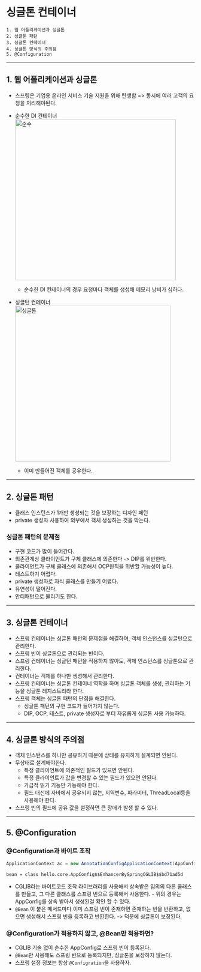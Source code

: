 # 싱글톤 컨테이너
```
1. 웹 어플리케이션과 싱글톤
2. 싱글톤 패턴
3. 싱글톤 컨테이너
4. 싱글톤 방식의 주의점
5. @Configuration
```
---
## 1. 웹 어플리케이션과 싱글톤
- 스프링은 기업용 온라인 서비스 기술 지원을 위해 탄생함 => 동시에 여러 고객의 요청을 처리해야된다.
- 순수한 DI 컨테이너
    <img width="429" alt="순수" src="https://user-images.githubusercontent.com/20774279/152308565-5623e64c-3751-4d49-abf8-673646df3d44.png">
    - 순수한 DI 컨테이너의 경우 요청마다 객체를 생성해 메모리 낭비가 심하다. 
  
- 싱글턴 컨테이너
    <img width="415" alt="싱글톤" src="https://user-images.githubusercontent.com/20774279/152308556-0f343084-af64-48af-b9bb-d396c2ebdbf0.png">
  - 이미 만들어진 객체를 공유한다.
---
## 2. 싱글톤 패턴
- 클래스 인스턴스가 1개만 생성되는 것을 보장하는 디자인 패턴
- private 생성자 사용하여 외부에서 객체 생성하는 것을 막는다.
  
### 싱글톤 패턴의 문제점
- 구현 코드가 많이 들어간다.
- 의존관계상 클라이언트가 구체 클래스에 의존한다 -> DIP를 위반한다.
- 클라이언트가 구체 클래스에 의존해서 OCP원칙을 위반할 가능성이 높다.
- 테스트하기 어렵다.
- private 생성자로 자식 클래스를 만들기 어렵다.
- 유연성이 떨어진다.
- 안티패턴으로 불리기도 한다.
---
## 3. 싱글톤 컨테이너
- 스프링 컨테이너는 싱글톤 패턴의 문제점을 해결하며, 객체 인스턴스를 싱글턴으로 관리한다.
- 스프링 빈이 싱글톤으로 관리되는 빈이다.
- 스프링 컨테이너는 싱글턴 패턴을 적용하지 않아도, 객체 인스턴스를 싱글톤으로 관리한다.
- 컨테이너는 객체를 하나만 생성해서 관리한다.
- 스프링 컨테이너는 싱글톤 컨테이너 역학을 하며 싱글톤 객체를 생성, 관리하는 기능을 싱글톤 레지스트리라 한다.
- 스프링 객체는 싱글톤 패턴의 단점을 해결한다.
  - 싱글톤 패턴의 구현 코드가 들어가지 않는다.
  - DIP, OCP, 테스트, private 생성자로 부터 자유롭게 싱글톤 사용 가능하다.
---
## 4. 싱글톤 방식의 주의점
- 객체 인스턴스를 하나만 공유하기 때문에 상태를 유지하게 설계되면 안된다.
- 무상태로 설계해야한다.
  - 특정 클라이언트에 의존적인 필드가 있으면 안된다.
  - 특정 클라이언트가 값을 변경할 수 있는 필드가 있으면 안된다.
  - 가급적 읽기 기능만 가능해야 한다.
  - 필드 대신에 자바에서 공유되지 않는, 지역변수, 파라미터, ThreadLocal등을 사용해야 한다.
- 스프링 빈의 필드에 공유 값을 설정하면 큰 장애가 발생 할 수 있다. 
---
## 5. @Configuration
### @Configuration과 바이트 조작
```java
ApplicationContext ac = new AnnotationConfigApplicationContext(AppConfig.class);
```
```
bean = class hello.core.AppConfig$$EnhancerBySpringCGLIB$$bd71ad5d
```
- CGLIB라는 바이트코드 조작 라이브러리를 사용해서 상속받은 임의의 다른 클래스를 만들고, 그 다른 클래스를 스프링 빈으로 등록해서 사용한다. - 위의 경우는 AppConfig를 상속 받아서 생성된걸 확인 할 수 있다.
- `@Bean` 이 붙은 메서드마다 이미 스프링 빈이 존재하면 존재하는 빈을 반환하고, 없으면 생성해서 스프링 빈을 등록하고 반환한다. -> 덕분에 싱글톤이 보장된다.

### @Configuration가 적용하지 않고, @Bean만 적용하면?
- CGLIB 기술 없이 순수한 AppConfig로 스프링 빈이 등록된다.
- `@Bean`만 사용해도 스프링 빈으로 등록되지만, 싱글톤을 보장하지 않는다.
- 스프링 설정 정보는 항상 `@Configration`을 사용하자.